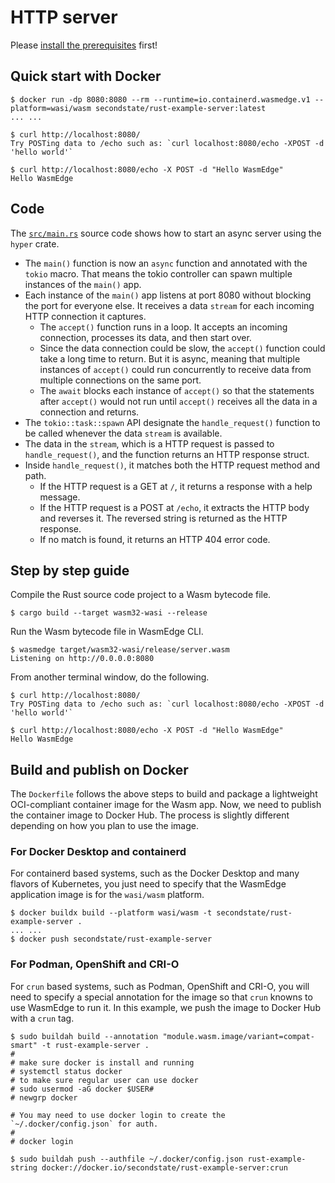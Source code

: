 # HTTP server

Please [install the prerequisites](../README.md) first!

## Quick start with Docker

```
$ docker run -dp 8080:8080 --rm --runtime=io.containerd.wasmedge.v1 --platform=wasi/wasm secondstate/rust-example-server:latest
... ...

$ curl http://localhost:8080/
Try POSTing data to /echo such as: `curl localhost:8080/echo -XPOST -d 'hello world'`

$ curl http://localhost:8080/echo -X POST -d "Hello WasmEdge"
Hello WasmEdge
```

## Code

The [`src/main.rs`](src/main.rs) source code shows how to start an async server using the `hyper` crate.

* The `main()` function is now an `async` function and annotated with the `tokio` macro. That means the tokio controller can spawn multiple instances of the `main()` app.
* Each instance of the `main()` app listens at port 8080 without blocking the port for everyone else. It receives a data `stream` for each incoming HTTP connection it captures.
  * The `accept()` function runs in a loop. It accepts an incoming connection, processes its data, and then start over.
  * Since the data connection could be slow, the `accept()` function could take a long time to return. But it is async, meaning that multiple instances of `accept()` could run concurrently to receive data from multiple connections on the same port.
  * The `await` blocks each instance of `accept()` so that the statements after `accept()` would not run until `accept()` receives all the data in a connection and returns.
* The `tokio::task::spawn` API designate the `handle_request()` function to be called whenever the data `stream` is available.
* The data in the `stream`, which is a HTTP request is passed to `handle_request()`, and the function returns an HTTP response struct.
* Inside `handle_request()`, it matches both the HTTP request method and path.
  * If the HTTP request is a GET at `/`, it returns a response with a help message.
  * If the HTTP request is a POST at `/echo`, it extracts the HTTP body and reverses it. The reversed string is returned as the HTTP response.
  * If no match is found, it returns an HTTP 404 error code.

## Step by step guide

Compile the Rust source code project to a Wasm bytecode file.

```
$ cargo build --target wasm32-wasi --release
```

Run the Wasm bytecode file in WasmEdge CLI.

```
$ wasmedge target/wasm32-wasi/release/server.wasm
Listening on http://0.0.0.0:8080
```

From another terminal window, do the following.

```
$ curl http://localhost:8080/
Try POSTing data to /echo such as: `curl localhost:8080/echo -XPOST -d 'hello world'`

$ curl http://localhost:8080/echo -X POST -d "Hello WasmEdge"
Hello WasmEdge
```

## Build and publish on Docker

The `Dockerfile` follows the above steps to build and package a lightweight OCI-compliant container image for the Wasm app.
Now, we need to publish the container image to Docker Hub. The process is slightly different depending on how you plan to use the image.

### For Docker Desktop and containerd

For containerd based systems, such as the Docker Desktop and many flavors of Kubernetes,
you just need to specify that the WasmEdge application image is for the `wasi/wasm` platform.

```
$ docker buildx build --platform wasi/wasm -t secondstate/rust-example-server .
... ...
$ docker push secondstate/rust-example-server
```

### For Podman, OpenShift and CRI-O

For `crun` based systems, such as Podman, OpenShift and CRI-O,
you will need to specify a special annotation for the image so that `crun` knowns to use WasmEdge to run it.
In this example, we push the image to Docker Hub with a `crun` tag.

```
$ sudo buildah build --annotation "module.wasm.image/variant=compat-smart" -t rust-example-server .
#
# make sure docker is install and running
# systemctl status docker
# to make sure regular user can use docker
# sudo usermod -aG docker $USER#
# newgrp docker

# You may need to use docker login to create the `~/.docker/config.json` for auth.
#
# docker login

$ sudo buildah push --authfile ~/.docker/config.json rust-example-string docker://docker.io/secondstate/rust-example-server:crun
```

